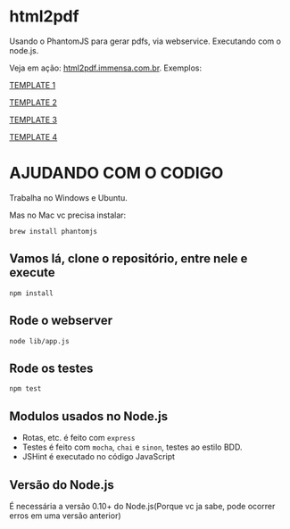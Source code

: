 html2pdf
========
Usando o PhantomJS para gerar pdfs, via webservice. Executando com o node.js.

Veja em ação: [html2pdf.immensa.com.br](http://html2pdf.immensa.com.br/).
Exemplos: 

[TEMPLATE 1](http://html2pdf.immensa.com.br/?url=http://www.emailonacid.com/images/blog_images/Emailology/2013/Responsive_Template1.html)

[TEMPLATE 2](http://html2pdf.immensa.com.br/?url=http://gallery.campaignmonitor.com/ViewEmail/i/6DB9231C59D283A9/)

[TEMPLATE 3](http://html2pdf.immensa.com.br/?url=http://zurb.com/playground/projects/responsive-email-templates/newsletter.html)

[TEMPLATE 4](http://html2pdf.immensa.com.br/?url=http://gallery.campaignmonitor.com/ViewEmail/i/A306E52084664A72/)

AJUDANDO COM O CODIGO
=====================

Trabalha no Windows e Ubuntu.

Mas no Mac vc precisa instalar:
```
brew install phantomjs
```

Vamos lá, clone o repositório, entre nele e execute
-----------
```
npm install
```

Rode o webserver
-----------
```
node lib/app.js
```

Rode os testes
-----------
```
npm test
```

Modulos usados no Node.js
----------------
- Rotas, etc. é feito com `express`
- Testes é feito com `mocha`, `chai` e `sinon`, testes ao estilo BDD.
- JSHint é executado no código JavaScript

Versão do Node.js
------------
É necessária a versão 0.10+ do Node.js(Porque vc ja sabe, pode ocorrer erros em uma versão anterior)
